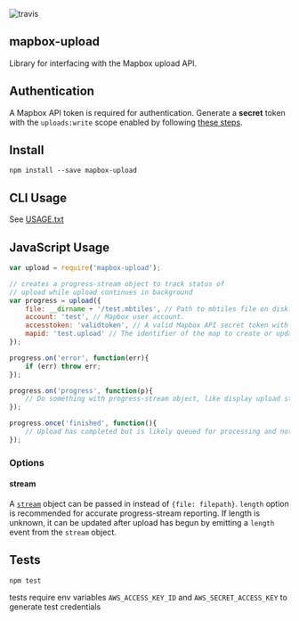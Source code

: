 ![travis](https://travis-ci.org/mapbox/mapbox-upload.svg)

mapbox-upload
-------------
Library for interfacing with the Mapbox upload API.

## Authentication

A Mapbox API token is required for authentication. Generate a **secret** token
with the `uploads:write` scope enabled by following
[these steps](https://www.mapbox.com/help/create-api-access-token/).

## Install

```
npm install --save mapbox-upload
```

## CLI Usage

See [USAGE.txt](https://github.com/mapbox/mapbox-upload/blob/master/USAGE.txt)

## JavaScript Usage

```javascript
var upload = require('mapbox-upload');

// creates a progress-stream object to track status of
// upload while upload continues in background
var progress = upload({
    file: __dirname + '/test.mbtiles', // Path to mbtiles file on disk.
    account: 'test', // Mapbox user account.
    accesstoken: 'validtoken', // A valid Mapbox API secret token with the map:write scope enabled.
    mapid: 'test.upload' // The identifier of the map to create or update.
});

progress.on('error', function(err){
	if (err) throw err;
});

progress.on('progress', function(p){
	// Do something with progress-stream object, like display upload status
});

progress.once('finished', function(){
	// Upload has completed but is likely queued for processing and not yet available on Mapbox.
});

```

### Options

#### stream
A [`stream`](http://nodejs.org/api/stream.html) object can be passed in instead of `{file: filepath}`.
`length` option is recommended for accurate progress-stream reporting. If length is unknown, it can be updated after upload has begun by emitting a `length` event from the `stream` object.

## Tests

```
npm test
```

tests require env variables `AWS_ACCESS_KEY_ID` and `AWS_SECRET_ACCESS_KEY` to generate test credentials
